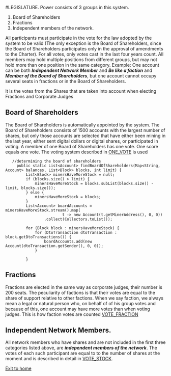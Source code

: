 #LEGISLATURE.
Power consists of 3 groups in this system.
1. Board of Shareholders
2. Fractions
3. Independent members of the network.

All participants must participate in the vote for the law adopted by the system to be valid
(The only exception is the Board of Shareholders, since the Board of Shareholders participates
only in the approval of amendments to the Charter).
For all votes, only votes cast in the last four years count.
All members may hold multiple positions from different groups, but may not
hold more than one position in the same category.
Example: One account can be both ***Independent Network Member*** and ***Be like a faction***
and ***Member of the Board of Shareholders***, but one account cannot occupy several seats in fractions
or in the Board of Shareholders.

It is the votes from the Shares that are taken into account when electing Fractions and Corporate Judges
## Board of Shareholders
The Board of Shareholders is automatically appointed by the system.
The Board of Shareholders consists of 1500 accounts with the largest number of shares,
but only those accounts are selected that have either been mining in the last year,
either sent digital dollars or digital shares, or participated in voting.
A member of one Board of Shareholders has one vote. One score equals one vote.
The voting system described in [ONE_VOTE](../charterEng/ONE_VOTE.md) is used

````
   //determining the board of shareholders
     public static List<Account> findBoardOfShareholders(Map<String, Account> balances, List<Block> blocks, int limit) {
         List<Block> minersHaveMoreStock = null;
         if (blocks.size() > limit) {
             minersHaveMoreStock = blocks.subList(blocks.size() - limit, blocks.size());
         } else {
             minersHaveMoreStock = blocks;
         }
         List<Account> boardAccounts = minersHaveMoreStock.stream().map(
                         t -> new Account(t.getMinerAddress(), 0, 0))
                 .collect(Collectors.toList());

         for (Block block : minersHaveMoreStock) {
             for (DtoTransaction dtoTransaction : block.getDtoTransactions()) {
                 boardAccounts.add(new Account(dtoTransaction.getSender(), 0, 0));
             }

         }
````

## Fractions
Fractions are elected in the same way as corporate judges, their number is 200 seats.
The peculiarity of factions is that their votes are equal to the share of support relative to other factions.
When we say faction, we always mean a legal or natural person who, on behalf of
of his group votes and because of this, one account may have more votes than when voting judges.
This is how faction votes are counted [VOTE_FRACTION](../charterEng/VOTE_FRACTION.md)

## Independent Network Members.
All network members who have shares and are not included in the first three categories listed above,
are ***independent members of the network***. The votes of each such participant are equal to
to the number of shares at the moment and is described in detail in [VOTE_STOCK](../charterEng/VOTE_STOCK.md).


[Exit to home](../documentationEng/documentationEng.md)